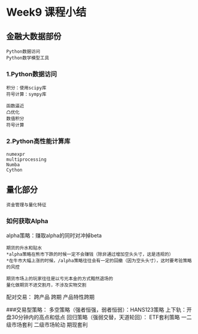 # Week9 课程小结
## 金融大数据部份
	Python数据访问
	Python数学模型工具

### 1.Python数据访问
	积分：使用scipy库
	符号计算：sympy库
	
	函数逼近
	凸优化
	数值积分
	符号计算
### 2.Python高性能计算库
	numexpr
	multiprocessing
	Numba
	Cython

## 量化部分
	资金管理与量化特征
### 如何获取Alpha
alpha策略：赚取alpha的同时对冲掉beta

	期货的升水和贴水
	*alpha策略在熊市下跌的时候一定不会赚钱（除非通过增加空头头寸，这是违规的）
	*在牛市大幅上涨的时候，/alpha策略往往会有一定的回撤（因为空头头寸），这时要考验策略的风控
	
	期货市场上的玩家往往是以亏光本金的方式黯然退场的
	量化做期货不进交割月，不涉及实物交割
配对交易：
	跨产品
	跨期
	产品特性跨期

###交易型策略：
	多空策略（强者恒强，弱者恒弱）：HANS123策略
	   上下轨：开盘30分钟内的高点和低点
	回归策略（强弱交替，天道轮回）：
	ETF套利策略
		一二级市场套利
		二级市场轮动
		期现套利
		